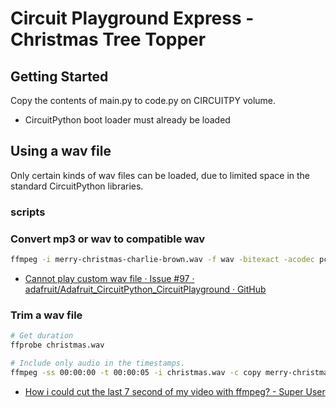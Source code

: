 # Circuit Playground Express - Christmas Tree Topper

## Getting Started

Copy the contents of main.py to code.py on CIRCUITPY volume.

- CircuitPython boot loader must already be loaded

## Using a wav file

Only certain kinds of wav files can be loaded, due to limited space in the standard CircuitPython libraries.

### scripts

### Convert mp3 or wav to compatible wav

```sh
ffmpeg -i merry-christmas-charlie-brown.wav -f wav -bitexact -acodec pcm_s16le -ac 1 -ar 22050 merrychristmascb.wav
```

- [Cannot play custom wav file · Issue #97 · adafruit/Adafruit_CircuitPython_CircuitPlayground · GitHub](https://github.com/adafruit/Adafruit_CircuitPython_CircuitPlayground/issues/97)

### Trim a wav file

```sh
# Get duration
ffprobe christmas.wav

# Include only audio in the timestamps.
ffmpeg -ss 00:00:00 -t 00:00:05 -i christmas.wav -c copy merry-christmas-charlie-brown.wav
```

- [How i could cut the last 7 second of my video with ffmpeg? - Super User](https://superuser.com/questions/744823/how-i-could-cut-the-last-7-second-of-my-video-with-ffmpeg)
